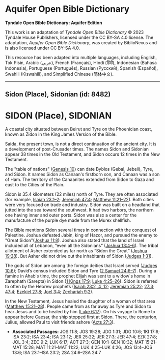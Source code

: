 # Aquifer Open Bible Dictionary

**Tyndale Open Bible Dictionary: Aquifer Edition**

This work is an adaptation of *Tyndale Open Bible Dictionary* © 2023 Tyndale House Publishers, licensed under the CC BY\-SA 4\.0 license. The adaptation, *Aquifer Open Bible Dictionary*, was created by BiblioNexus and is also licensed under CC BY\-SA 4\.0\.

This resource has been adapted into multiple languages, including English, Tok Pisin, Arabic (عربي), French (Français), Hindi (हिंदी), Indonesian (Bahasa Indonesia), Portuguese (Português), Russian (Русский), Spanish (Español), Swahili (Kiswahili), and Simplified Chinese (简体中文).



--------------------------------

## Sidon (Place), Sidonian (id: 8482)

SIDON (Place), SIDONIAN
=======================

A coastal city situated between Beirut and Tyre on the Phoenician coast, known as Zidon in the King James Version of the Bible.

Saida, the present town, is not a direct continuation of the ancient city. It is a development of post\-Crusader times. The names Sidon and Sidonian appear 38 times in the Old Testament, and Sidon occurs 12 times in the New Testament.

The "table of nations" ([Genesis 10](https://ref.ly/Gen10:1-Gen10:32)) can date Byblos (Gebal, Jebeil), Tyre, and Sidon. It names Sidon as Canaan's firstborn son, and Canaan was a son of Ham. The territory of the Canaanites extended from Sidon to Gaza and east to the Cities of the Plain.

Sidon is 35\.4 kilometers (22 miles) north of Tyre. They are often associated (for example, [Isaiah 23:1–2](https://ref.ly/Isa23:1-Isa23:2); [Jeremiah 47:4](https://ref.ly/Jer47:4); [Matthew 11:21–22](https://ref.ly/Matt11:21-Matt11:22)). Both cities were very focused on trade and industry. Sidon was built on a headland that jutted into the sea toward the southwest. It had two harbors, the northern one having inner and outer ports. Sidon was also a center for the manufacture of the purple dye made from the Murex shellfish.

The Bible mentions Sidon several times in connection with the conquest of Palestine. Joshua defeated Jabin, king of Hazor, and pursued the enemy to "Great Sidon"([Joshua 11:8](https://ref.ly/Josh11:8)). Joshua also stated that the land of Israel included all of Lebanon, “even all the Sidonians” ([Joshua 13:4–6](https://ref.ly/Josh13:4-Josh13:6)). The tribal allotment of Asher extended as far north as “Sidon the Great” ([Joshua 19:28](https://ref.ly/Josh19:28)). But Asher did not drive out the inhabitants of Sidon ([Judges 1:31](https://ref.ly/Judg1:31)).

The gods of Sidon are among the foreign deities that Israel served ([Judges 10:6](https://ref.ly/Judg10:6)); David’s census included Sidon and Tyre ([2 Samuel 24:6–7](https://ref.ly/2Sam24:6-2Sam24:7)). During a famine in Ahab's time, the prophet Elijah was sent to a widow's home in Zarephath (Sarepta) in Sidon ([1 Kings 17:9](https://ref.ly/1Kgs17:9); [Luke 4:25–26](https://ref.ly/Luke4:25-Luke4:26)). Sidon is referred to often by the Hebrew prophets ([Isaiah 23:2, 4, 12](https://ref.ly/Isa23:2,Isa23:4,Isa23:12); [Jeremiah 25:22](https://ref.ly/Jer25:22); [27:3](https://ref.ly/Jer27:3); [47:4](https://ref.ly/Jer47:4); [Ezekiel 27:8](https://ref.ly/Ezek27:8); [Joel 3:4](https://ref.ly/Joel3:4); [Zechariah 9:2](https://ref.ly/Zech9:2)).

In the New Testament, Jesus healed the daughter of a woman of that area ([Matthew 15:21–28](https://ref.ly/Matt15:21-Matt15:28)). People came from as far away as Tyre and Sidon to hear Jesus and to be healed by him ([Luke 6:17](https://ref.ly/Luke6:17)). On his voyage to Rome to appear before Caesar, the ship stopped first at Sidon. There, the centurion, Julius, allowed Paul to visit friends ashore ([Acts 27:3](https://ref.ly/Acts27:3)).

* **Associated Passages:** JOS 11:8; JOS 19:28; JDG 1:31; JDG 10:6; 1KI 17:9; ISA 23:2; ISA 23:4; ISA 23:12; JER 25:22; JER 27:3; JER 47:4; EZK 27:8; JOL 3:4; ZEC 9:2; LUK 6:17; ACT 27:3; GEN 10:1–GEN 10:32; MAT 15:21–MAT 15:28; MAT 11:21–MAT 11:22; LUK 4:25–LUK 4:26; JOS 13:4–JOS 13:6; ISA 23:1–ISA 23:2; 2SA 24:6–2SA 24:7


